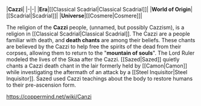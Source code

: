 |**Cazzi**|
|-|-|
|**Era**|[[Classical Scadrial\|Classical Scadrial]]|
|**World of Origin**|[[Scadrial\|Scadrial]]|
|**Universe**|[[Cosmere\|Cosmere]]|

The religion of the **Cazzi** people, (unnamed, but possibly Cazzism), is a religion in [[Classical Scadrial\|Classical Scadrial]].
The Cazzi are a people familiar with death, and **death chants** are among their beliefs. These chants are believed by the Cazzi to help free the spirits of the dead from their corpses, allowing them to return to the "**mountain of souls**". The Lord Ruler modeled the lives of the Skaa after the Cazzi.
[[Sazed\|Sazed]] quietly chants a Cazzi death chant in the lair formerly held by [[Camon\|Camon]] while investigating the aftermath of an attack by a [[Steel Inquisitor\|Steel Inquisitor]].
Sazed used Cazzi teachings about the body to restore humans to their pre-ascension form.



https://coppermind.net/wiki/Canzi